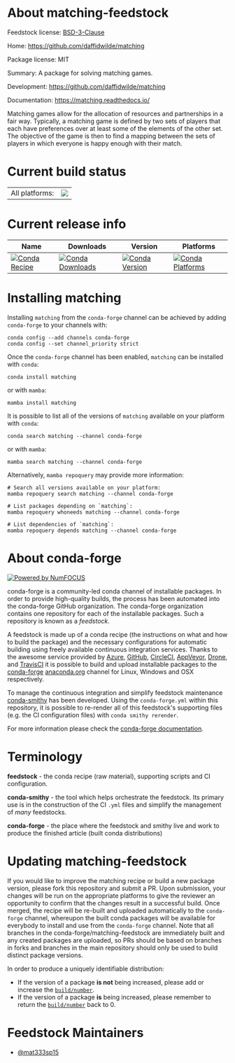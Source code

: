About matching-feedstock
========================

Feedstock license: [BSD-3-Clause](https://github.com/conda-forge/matching-feedstock/blob/main/LICENSE.txt)

Home: https://github.com/daffidwilde/matching

Package license: MIT

Summary: A package for solving matching games.

Development: https://github.com/daffidwilde/matching

Documentation: https://matching.readthedocs.io/

Matching games allow for the allocation of resources and partnerships
in a fair way. Typically, a matching game is defined by two sets of players
that each have preferences over at least some of the elements of the
other set. The objective of the game is then to find a mapping between the
sets of players in which everyone is happy enough with their match.


Current build status
====================


<table><tr><td>All platforms:</td>
    <td>
      <a href="https://dev.azure.com/conda-forge/feedstock-builds/_build/latest?definitionId=13475&branchName=main">
        <img src="https://dev.azure.com/conda-forge/feedstock-builds/_apis/build/status/matching-feedstock?branchName=main">
      </a>
    </td>
  </tr>
</table>

Current release info
====================

| Name | Downloads | Version | Platforms |
| --- | --- | --- | --- |
| [![Conda Recipe](https://img.shields.io/badge/recipe-matching-green.svg)](https://anaconda.org/conda-forge/matching) | [![Conda Downloads](https://img.shields.io/conda/dn/conda-forge/matching.svg)](https://anaconda.org/conda-forge/matching) | [![Conda Version](https://img.shields.io/conda/vn/conda-forge/matching.svg)](https://anaconda.org/conda-forge/matching) | [![Conda Platforms](https://img.shields.io/conda/pn/conda-forge/matching.svg)](https://anaconda.org/conda-forge/matching) |

Installing matching
===================

Installing `matching` from the `conda-forge` channel can be achieved by adding `conda-forge` to your channels with:

```
conda config --add channels conda-forge
conda config --set channel_priority strict
```

Once the `conda-forge` channel has been enabled, `matching` can be installed with `conda`:

```
conda install matching
```

or with `mamba`:

```
mamba install matching
```

It is possible to list all of the versions of `matching` available on your platform with `conda`:

```
conda search matching --channel conda-forge
```

or with `mamba`:

```
mamba search matching --channel conda-forge
```

Alternatively, `mamba repoquery` may provide more information:

```
# Search all versions available on your platform:
mamba repoquery search matching --channel conda-forge

# List packages depending on `matching`:
mamba repoquery whoneeds matching --channel conda-forge

# List dependencies of `matching`:
mamba repoquery depends matching --channel conda-forge
```


About conda-forge
=================

[![Powered by
NumFOCUS](https://img.shields.io/badge/powered%20by-NumFOCUS-orange.svg?style=flat&colorA=E1523D&colorB=007D8A)](https://numfocus.org)

conda-forge is a community-led conda channel of installable packages.
In order to provide high-quality builds, the process has been automated into the
conda-forge GitHub organization. The conda-forge organization contains one repository
for each of the installable packages. Such a repository is known as a *feedstock*.

A feedstock is made up of a conda recipe (the instructions on what and how to build
the package) and the necessary configurations for automatic building using freely
available continuous integration services. Thanks to the awesome service provided by
[Azure](https://azure.microsoft.com/en-us/services/devops/), [GitHub](https://github.com/),
[CircleCI](https://circleci.com/), [AppVeyor](https://www.appveyor.com/),
[Drone](https://cloud.drone.io/welcome), and [TravisCI](https://travis-ci.com/)
it is possible to build and upload installable packages to the
[conda-forge](https://anaconda.org/conda-forge) [anaconda.org](https://anaconda.org/)
channel for Linux, Windows and OSX respectively.

To manage the continuous integration and simplify feedstock maintenance
[conda-smithy](https://github.com/conda-forge/conda-smithy) has been developed.
Using the ``conda-forge.yml`` within this repository, it is possible to re-render all of
this feedstock's supporting files (e.g. the CI configuration files) with ``conda smithy rerender``.

For more information please check the [conda-forge documentation](https://conda-forge.org/docs/).

Terminology
===========

**feedstock** - the conda recipe (raw material), supporting scripts and CI configuration.

**conda-smithy** - the tool which helps orchestrate the feedstock.
                   Its primary use is in the construction of the CI ``.yml`` files
                   and simplify the management of *many* feedstocks.

**conda-forge** - the place where the feedstock and smithy live and work to
                  produce the finished article (built conda distributions)


Updating matching-feedstock
===========================

If you would like to improve the matching recipe or build a new
package version, please fork this repository and submit a PR. Upon submission,
your changes will be run on the appropriate platforms to give the reviewer an
opportunity to confirm that the changes result in a successful build. Once
merged, the recipe will be re-built and uploaded automatically to the
`conda-forge` channel, whereupon the built conda packages will be available for
everybody to install and use from the `conda-forge` channel.
Note that all branches in the conda-forge/matching-feedstock are
immediately built and any created packages are uploaded, so PRs should be based
on branches in forks and branches in the main repository should only be used to
build distinct package versions.

In order to produce a uniquely identifiable distribution:
 * If the version of a package **is not** being increased, please add or increase
   the [``build/number``](https://docs.conda.io/projects/conda-build/en/latest/resources/define-metadata.html#build-number-and-string).
 * If the version of a package **is** being increased, please remember to return
   the [``build/number``](https://docs.conda.io/projects/conda-build/en/latest/resources/define-metadata.html#build-number-and-string)
   back to 0.

Feedstock Maintainers
=====================

* [@mat333sp15](https://github.com/mat333sp15/)

